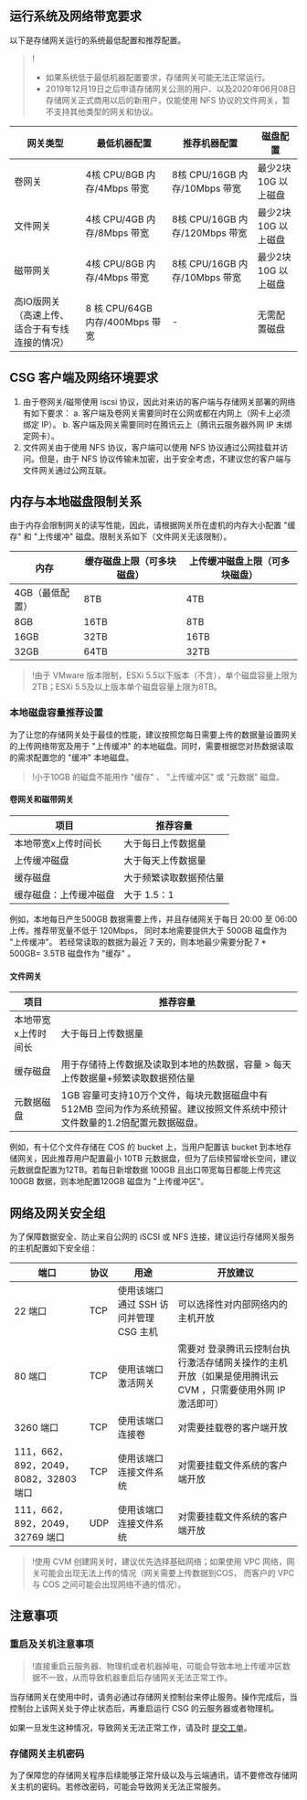 


## 运行系统及网络带宽要求
以下是存储网关运行的系统最低配置和推荐配置。

>!
>- 如果系统低于最低机器配置要求，存储网关可能无法正常运行。
>- 2019年12月19日之后申请存储网关公测的用户、以及2020年06月08日存储网关正式商用以后的新用户，仅能使用 NFS 协议的文件网关，暂不支持其他类型的网关和协议。

网关类型 | 最低机器配置 | 推荐机器配置 | 磁盘配置
------- | ------- | -------  | -------
卷网关 | 4核 CPU/8GB 内存/4Mbps 带宽 | 8核 CPU/16GB 内存/10Mbps 带宽 | 最少2块10G 以上磁盘
文件网关 | 4核 CPU/4GB 内存/8Mbps 带宽 | 8核 CPU/16GB 内存/120Mbps 带宽 | 最少2块10G 以上磁盘
磁带网关 | 4核 CPU/8GB 内存/4Mbps 带宽 | 8核 CPU/16GB 内存/10Mbps 带宽 | 最少2块10G 以上磁盘
高IO版网关（高速上传、适合于有专线连接的情况） | 8 核 CPU/64GB 内存/400Mbps 带宽 | -  | 无需配置磁盘

## CSG 客户端及网络环境要求
1. 由于卷网关/磁带使用 iscsi 协议，因此对来访的客户端与存储网关部署的网络有如下要求：
a. 客户端及卷网关需要同时在公网或都在内网上（网卡上必须绑定 IP）。
b. 客户端及网关需要同时在腾讯云上（腾讯云服务器外网 IP 未绑定网卡）。
2. 文件网关由于使用 NFS 协议，客户端可以使用 NFS 协议通过公网挂载并访问。但是，由于 NFS 协议传输未加密，出于安全考虑，不建议您的客户端与文件网关通过公网互联。


## 内存与本地磁盘限制关系
由于内存会限制网关的读写性能，因此，请根据网关所在虚机的内存大小配置 "缓存" 和 "上传缓冲" 磁盘。限制关系如下（文件网关无该限制）。

内存 | 缓存磁盘上限（可多块磁盘） | 上传缓冲磁盘上限（可多块磁盘） 
------- | ------- | -------
4GB（最低配置） | 8TB |  4TB 
8GB  | 16TB |  8TB 
16GB | 32TB |  16TB 
32GB | 64TB |  32TB 

>!由于 VMware 版本限制，ESXi 5.5以下版本（不含），单个磁盘容量上限为 2TB；ESXi 5.5及以上版本单个磁盘容量上限为8TB。

### 本地磁盘容量推荐设置
为了让您的存储网关处于最佳的性能，建议按照您每日需要上传的数据量设置网关的上传网络带宽及用于 "上传缓冲" 的本地磁盘。同时，需要根据您对热数据读取的需求配置您的 "缓冲" 本地磁盘。

>!小于10GB 的磁盘不能用作 "缓存" 、 "上传缓冲区" 或 "元数据" 磁盘。

#### 卷网关和磁带网关

 项目 | 推荐容量
------- | -------
本地带宽x上传时间长 | 大于每日上传数据量
上传缓冲磁盘 | 大于每天上传数据量
缓存磁盘 | 大于频繁读取数据预估量
缓存磁盘：上传缓冲磁盘 | 大于 1.5：1

例如，本地每日产生500GB 数据需要上传，并且存储网关于每日 20:00 至 06:00 上传。推荐带宽量不低于 120Mbps， 同时本地需要提供大于 500GB 磁盘作为 "上传缓冲"。 若经常读取的数据为最近 7 天的，则本地最少需要分配 7 \* 500GB= 3.5TB 磁盘作为 "缓存" 。 

#### 文件网关

项目 | 推荐容量
------- | -------
本地带宽x上传时间长 | 大于每日上传数据量
缓存磁盘 | 用于存储待上传数据及读取到本地的热数据，容量 > 每天上传数据量+频繁读取数据预估量
元数据磁盘  | 1GB 容量可支持10万个文件，每块元数据磁盘中有512MB 空间为作为系统预留。建议按照文件系统中预计文件数量的1.2倍配置元数据磁盘。

例如，有十亿个文件存储在 COS 的 bucket 上，当用户配置该 bucket 到本地存储网关，因此推荐用户配置最小 10TB 元数据盘，但为了后续预留增长空间，建议元数据盘配置为12TB。若每日新增数据 100GB 且出口带宽每日都能上传完这100GB 数据，则本地配置120GB 磁盘为 "上传缓冲区"。

## 网络及网关安全组
为了保障数据安全、防止来自公网的 iSCSI 或 NFS 连接，建议运行存储网关服务的主机配置如下安全组：

端口 | 协议  | 用途 | 开放建议
------- | ------- | ------- | -------
22 端口 | TCP | 使用该端口通过 SSH 访问并管理 CSG 主机 |  可以选择性对内部网络内的主机开放 
80 端口 | TCP | 使用该端口激活网关 |  需要对 登录腾讯云控制台执行激活存储网关操作的主机 开放（如果是使用腾讯云 CVM ，只需要使用外网 IP 激活即可） 
3260 端口 | TCP | 使用该端口连接卷 |  对需要挂载卷的客户端开放
111，662，892，2049，8082，32803 端口 |  TCP | 使用该端口连接文件系统 |  对需要挂载文件系统的客户端开放 
111，662，892，2049，32769 端口  |  UDP | 使用该端口连接文件系统 |  对需要挂载文件系统的客户端开放 

<!--如果是在 CVM 上部署 CSG 时， 可在购买流程中的第四步，配置安全组时，选择【新建安全组】，并在列表中找到 "存储网关安全组" 并选中。
-->

>!使用 CVM 创建网关时，建议优先选择基础网络；如果使用 VPC 网络，网关可能会出现无法上传的情况（网关需要上传数据到COS， 而客户的 VPC 与 COS 之间可能会出现网络不通的情况）。

## 注意事项
### 重启及关机注意事项
>!直接重启云服务器、物理机或者机器掉电，可能会导致本地上传缓冲区数据不一致，从而导致机器重启后存储网关无法正常工作。

当存储网关在使用中时，请务必通过存储网关控制台来停止服务。操作完成后，当控制台上该网关处于停止状态后，再重启运行 CSG 的云服务器或者物理机。

如果一旦发生这种情况，导致网关无法正常工作，请及时 [提交工单](https://console.cloud.tencent.com/workorder/category)。

### 存储网关主机密码
为了保障您的存储网关程序后续能够正常升级以及与云端通讯，请不要修改存储网关主机的密码。若修改密码，可能会导致网关无法正常服务。
